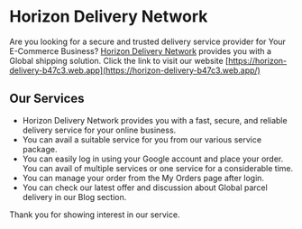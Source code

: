# Horizon Delivery Network

Are you looking for a secure and trusted delivery service provider for Your E-Commerce Business? [Horizon Delivery Network](https://horizon-delivery-b47c3.web.app/) provides you with a Global shipping solution. Click the link to visit our website [https://horizon-delivery-b47c3.web.app](https://horizon-delivery-b47c3.web.app/)


## Our Services

* Horizon Delivery Network provides you with a fast, secure, and reliable delivery service for your online business.
* You can avail a suitable service for you from our various service package.
* You can easily log in using your Google account and place your order. You can avail of multiple services or one service for a considerable time.
* You can manage your order from the My Orders page after login.
* You can check our latest offer and discussion about Global parcel delivery in our Blog section.

Thank you for showing interest in our service.

